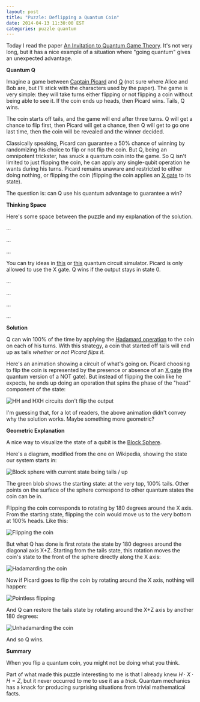 ```yaml
---
layout: post
title: "Puzzle: Deflipping a Quantum Coin"
date: 2014-04-13 11:30:00 EST
categories: puzzle quantum
---
```


Today I read the paper [An Invitation to Quantum Game Theory](http://arxiv.org/pdf/quant-ph/0211191v1.pdf). It's not very long, but it has a nice example of a situation where "going quantum" gives an unexpected advantage.

**Quantum Q**

Imagine a game between [Captain Picard](http://en.wikipedia.org/wiki/Jean-Luc_Picard) and [Q](http://en.wikipedia.org/wiki/Q_%28Star_Trek%29) (not sure where Alice and Bob are, but I'll stick with the characters used by the paper). The game is very simple: they will take turns either flipping or not flipping a coin without being able to see it. If the coin ends up heads, then Picard wins. Tails, Q wins.

The coin starts off tails, and the game will end after three turns. Q will get a chance to flip first, then Picard will get a chance, then Q will get to go one last time, then the coin will be revealed and the winner decided.

Classically speaking, Picard can guarantee a 50% chance of winning by randomizing his choice to flip or not flip the coin. But Q, being an omnipotent trickster, has snuck a quantum coin into the game. So Q isn't limited to just flipping the coin, he can apply any single-qubit operation he wants during his turns. Picard remains unaware and restricted to either doing nothing, or flipping the coin (flipping the coin applies an [X gate](http://en.wikipedia.org/wiki/Quantum_gate#Pauli-X_gate) to its state).

The question is: can Q use his quantum advantage to guarantee a win?

**Thinking Space**

Here's some space between the puzzle and my explanation of the solution.

...

...

...

You can try ideas in [this](http://jsfiddle.net/xkCLq/24/embedded/result/) or [this](http://www.davyw.com/quantum/) quantum circuit simulator. Picard is only allowed to use the X gate. Q wins if the output stays in state 0.

...

...

...

...

**Solution**

Q can win 100% of the time by applying the [Hadamard operation](http://en.wikipedia.org/wiki/Quantum_gate#Hadamard_gate) to the coin on each of his turns. With this strategy, a coin that started off tails will end up as tails *whether or not Picard flips it*.

Here's an animation showing a circuit of what's going on. Picard choosing to flip the coin is represented by the presence or absence of an [X gate](http://en.wikipedia.org/wiki/Quantum_gate#Pauli-X_gate) (the quantum version of a NOT gate). But instead of flipping the coin like he expects, he ends up doing an operation that spins the phase of the "head" component of the state:

![HH and HXH circuits don't flip the output](http://i.imgur.com/cLVne3P.gif)

I'm guessing that, for a lot of readers, the above animation didn't convey why the solution works. Maybe something more geometric?

**Geometric Explanation**

A nice way to visualize the state of a qubit is the [Block Sphere](http://en.wikipedia.org/wiki/Bloch_sphere).

Here's a diagram, modified from the one on Wikipedia, showing the state our system starts in:

![Block sphere with current state being tails / up](http://i.imgur.com/gLHOuKD.png)

The green blob shows the starting state: at the very top, 100% tails. Other points on the surface of the sphere correspond to other quantum states the coin can be in.

Flipping the coin corresponds to rotating by 180 degrees around the X axis. From the starting state, flipping the coin would move us to the very bottom at 100% heads. Like this:

![Flipping the coin](http://i.imgur.com/Lzf4UKP.png)

But what Q has done is first rotate the state by 180 degrees around the diagonal axis X+Z. Starting from the tails state, this rotation moves the coin's state to the front of the sphere directly along the X axis:

![Hadamarding the coin](http://i.imgur.com/TlHztwN.png)

Now if Picard goes to flip the coin by rotating around the X axis, nothing will happen:

![Pointless flipping](http://i.imgur.com/fRaY0Tv.png)

And Q can restore the tails state by rotating around the X+Z axis by another 180 degrees:

![Unhadamarding the coin](http://i.imgur.com/REcCHEL.png)

And so Q wins.

**Summary**

When you flip a quantum coin, you might not be doing what you think.

Part of what made this puzzle interesting to me is that I already knew $H \cdot X \cdot H = Z$, but it never occurred to me to use it as a *trick*. Quantum mechanics has a knack for producing surprising situations from trivial mathematical facts.
